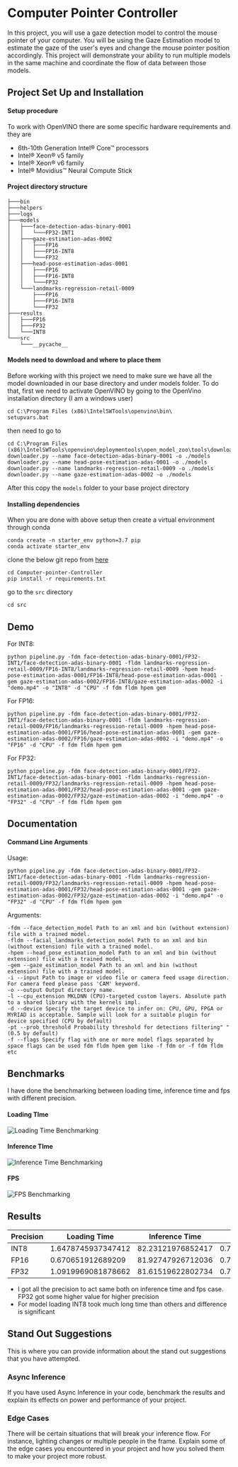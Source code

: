 # Computer Pointer Controller

In this project, you will use a gaze detection model to control the mouse pointer of your computer. You will be using the Gaze Estimation model to estimate the gaze of the user's eyes and change the mouse pointer position accordingly. This project will demonstrate your ability to run multiple models in the same machine and coordinate the flow of data between those models.

## Project Set Up and Installation

#### Setup procedure
To work with OpenVINO there are some specific hardware requirements and they are 
- 6th-10th Generation Intel® Core™ processors
- Intel® Xeon® v5 family
- Intel® Xeon® v6 family
- Intel® Movidius™ Neural Compute Stick

#### Project directory structure
```
├───bin
├───helpers
├───logs
├───models
│   ├───face-detection-adas-binary-0001
│   │   └───FP32-INT1
│   ├───gaze-estimation-adas-0002
│   │   ├───FP16
│   │   ├───FP16-INT8
│   │   └───FP32
│   ├───head-pose-estimation-adas-0001
│   │   ├───FP16
│   │   ├───FP16-INT8
│   │   └───FP32
│   └───landmarks-regression-retail-0009
│       ├───FP16
│       ├───FP16-INT8
│       └───FP32
├───results
│   ├───FP16
│   ├───FP32
│   └───INT8
└───src
    └───__pycache__
```
#### Models need to download and where to place them
Before working with this project we need to make sure we have all the model downloaded in our base directory and under models folder.
To do that, first we need to activate OpenVINO by going to the OpenVino installation directory (I am a windows user)
```
cd C:\Program Files (x86)\IntelSWTools\openvino\bin\
setupvars.bat
```

then need to go to 
```
cd C:\Program Files (x86)\IntelSWTools\openvino\deploymentools\open_model_zoo\tools\downloader\
downloader.py --name face-detection-adas-binary-0001 -o ./models
downloader.py --name head-pose-estimation-adas-0001 -o ./models
downloader.py --name landmarks-regression-retail-0009 -o ./models
downloader.py --name gaze-estimation-adas-0002 -o ./models
```

After this copy the `models` folder to your base project directory

#### Installing dependencies
When you are done with above setup then create a virtual environment through conda

```
conda create -n starter_env python=3.7 pip
conda activate starter_env
```

clone the below git repo from [here](https://github.com/bhuiyanmobasshir94/Computer-pointer-Controller)
```
cd Computer-pointer-Controller
pip install -r requirements.txt
```
go to the `src` directory
```
cd src
``` 

## Demo
For INT8:
```
python pipeline.py -fdm face-detection-adas-binary-0001/FP32-INT1/face-detection-adas-binary-0001 -fldm landmarks-regression-retail-0009/FP16-INT8/landmarks-regression-retail-0009 -hpem head-pose-estimation-adas-0001/FP16-INT8/head-pose-estimation-adas-0001 -gem gaze-estimation-adas-0002/FP16-INT8/gaze-estimation-adas-0002 -i "demo.mp4" -o "INT8" -d "CPU" -f fdm fldm hpem gem
```
For FP16:
```
python pipeline.py -fdm face-detection-adas-binary-0001/FP32-INT1/face-detection-adas-binary-0001 -fldm landmarks-regression-retail-0009/FP16/landmarks-regression-retail-0009 -hpem head-pose-estimation-adas-0001/FP16/head-pose-estimation-adas-0001 -gem gaze-estimation-adas-0002/FP16/gaze-estimation-adas-0002 -i "demo.mp4" -o "FP16" -d "CPU" -f fdm fldm hpem gem
```
For FP32:
```
python pipeline.py -fdm face-detection-adas-binary-0001/FP32-INT1/face-detection-adas-binary-0001 -fldm landmarks-regression-retail-0009/FP32/landmarks-regression-retail-0009 -hpem head-pose-estimation-adas-0001/FP32/head-pose-estimation-adas-0001 -gem gaze-estimation-adas-0002/FP32/gaze-estimation-adas-0002 -i "demo.mp4" -o "FP32" -d "CPU" -f fdm fldm hpem gem
```

## Documentation

#### Command Line Arguments
Usage: 
```
python pipeline.py -fdm face-detection-adas-binary-0001/FP32-INT1/face-detection-adas-binary-0001 -fldm landmarks-regression-retail-0009/FP32/landmarks-regression-retail-0009 -hpem head-pose-estimation-adas-0001/FP32/head-pose-estimation-adas-0001 -gem gaze-estimation-adas-0002/FP32/gaze-estimation-adas-0002 -i "demo.mp4" -o "FP32" -d "CPU" -f fdm fldm hpem gem
```

Arguments:
```
-fdm --face_detection_model Path to an xml and bin (without extension) file with a trained model.
-fldm --facial_landmarks_detection_model Path to an xml and bin (without extension) file with a trained model.
-hpem --head_pose_estimation_model Path to an xml and bin (without extension) file with a trained model.
-gem --gaze_estimation_model Path to an xml and bin (without extension) file with a trained model.
-i --input Path to image or video file or camera feed usage direction. For camera feed please pass 'CAM' keyword.
-o --output Output directory name.
-l --cpu_extension MKLDNN (CPU)-targeted custom layers. Absolute path to a shared library with the kernels impl.
-d --device Specify the target device to infer on: CPU, GPU, FPGA or MYRIAD is acceptable. Sample will look for a suitable plugin for device specified (CPU by default)
-pt --prob_threshold Probability threshold for detections filtering" "(0.5 by default)
-f --flags Specify flag with one or more model flags separated by space flags can be used fdm fldm hpem gem like -f fdm or -f fdm fldm etc
```
## Benchmarks
I have done the benchmarking between loading time, inference time and fps with different precision.
#### Loading TIme
![Loading Time Benchmarking](results/loading_time.png)  
#### Inference TIme
![Inference Time Benchmarking](results/inference_time.png)  
#### FPS
![FPS Benchmarking](results/fps.png)  

## Results
|  Precision	| Loading Time 	        |  Inference Time	    | FPS 	                |
|-	            |-	                    |-	                    |-	                    |
|  INT8	        |  1.6478745937347412	|  82.23121976852417	|  0.7177615571776156	|  	
|  FP16	        |  0.670651912689209	|  81.92747926712036	|  0.7203907203907204	|
|  FP32	        |  1.0919969081878662	|  81.61519622802734    |  0.7230392156862746   |  	


- I got all the precision to act same both on inference time and fps case. FP32 got some higher value for higher precision
- For model loading INT8 took much long time than others and difference is significant

## Stand Out Suggestions
This is where you can provide information about the stand out suggestions that you have attempted.

### Async Inference
If you have used Async Inference in your code, benchmark the results and explain its effects on power and performance of your project.

### Edge Cases
There will be certain situations that will break your inference flow. For instance, lighting changes or multiple people in the frame. Explain some of the edge cases you encountered in your project and how you solved them to make your project more robust.
